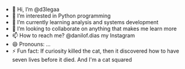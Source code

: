 - 👋 Hi, I’m @d3legaa
- 👀 I’m interested in Python programming
- 🌱 I’m currently learning analysis and systems development
- 💞️ I’m looking to collaborate on anything that makes me learn more
- 📫 How to reach me? @danilof.dias my Instagram
- 😄 Pronouns: ...
- ⚡ Fun fact: If curiosity killed the cat, then it discovered how to have seven lives before it died. And I'm a cat squared

<!---
d3legaa/d3legaa is a ✨ special ✨ repository because its `README.md` (this file) appears on your GitHub profile.
You can click the Preview link to take a look at your changes.
--->
